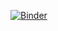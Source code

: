 [![Binder](https://mybinder.org/badge_logo.svg)](https://mybinder.org/v2/gh/josefinaalgotsson/jupyter-notebook/HEAD)

